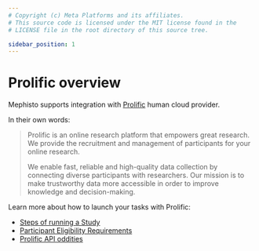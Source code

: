 ```yaml
---
# Copyright (c) Meta Platforms and its affiliates.
# This source code is licensed under the MIT license found in the
# LICENSE file in the root directory of this source tree.

sidebar_position: 1
---
```


# Prolific overview

Mephisto supports integration with [Prolific](https://www.prolific.com) human cloud provider.

In their own words:
> Prolific is an online research platform that empowers great research.
> We provide the recruitment and management of participants for your online research.
>
> We enable fast, reliable and high-quality data collection by connecting diverse participants with researchers.
> Our mission is to make trustworthy data more accessible in order to improve knowledge and decision-making.

Learn more about how to launch your tasks with Prolific:

- [Steps of running a Study](/docs/guides/how_to_use/providers/prolific/running_study/)
- [Participant Eligibility Requirements](/docs/guides/how_to_use/providers/prolific/eligibility_requirements/)
- [Prolific API oddities](/docs/guides/how_to_use/providers/prolific/prolific_api_oddities/)

